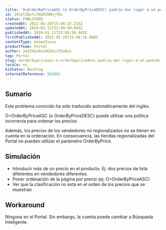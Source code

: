 ```yaml
---
title: 'O=OrderByPriceASC (o OrderByPriceDESC) podría dar lugar a un pedido erróneo'
id: 2XCplZQutilKeD2bNnjYDx
status: PUBLISHED
createdAt: 2022-05-20T15:48:15.215Z
updatedAt: 2024-01-11T22:09:50.045Z
publishedAt: 2024-01-11T22:09:50.045Z
firstPublishedAt: 2022-05-20T15:48:16.089Z
contentType: knownIssue
productTeam: Portal
author: 2mXZkbi0oi061KicTExNjo
tag: Portal
slug: oorderbypriceasc-o-orderbypricedesc-podria-dar-lugar-a-un-pedido-erroneo
locale: es
kiStatus: Backlog
internalReference: 582861
---
```


## Sumario

<div class="alert alert-info">
  <p>Este problema conocido ha sido traducido automáticamente del inglés.</p>
</div>


O=OrderByPriceASC (o OrderByPriceDESC) puede utilizar una política incorrecta para ordenar los precios

Además, los precios de los vendedores no regionalizados no se tienen en cuenta en la ordenación. En consecuencia, las tiendas regionalizadas del Portal no pueden utilizar el parámetro OrderByPrice.


##

## Simulación



- Introducir más de un precio en el producto. Ej: dos precios de lista diferentes en vendedores diferentes.
- Poner ordenación de la página por precio (ej: O=OrderByPriceASC)
- Ver que la clasificación no está en el orden de los precios que se muestran



## Workaround


Ninguna en el Portal. Sin embargo, la cuenta puede cambiar a Búsqueda Inteligente.





